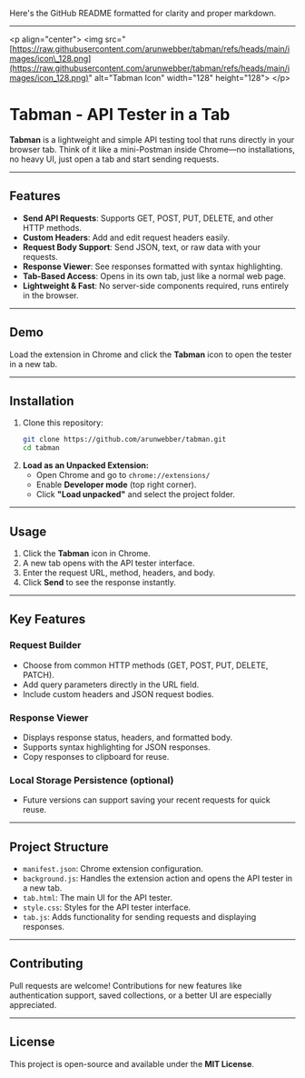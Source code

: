 Here's the GitHub README formatted for clarity and proper markdown.

-----

\<p align="center"\>
\<img src="[https://raw.githubusercontent.com/arunwebber/tabman/refs/heads/main/images/icon\_128.png](https://raw.githubusercontent.com/arunwebber/tabman/refs/heads/main/images/icon_128.png)" alt="Tabman Icon" width="128" height="128"\>
\</p\>

# Tabman - API Tester in a Tab

**Tabman** is a lightweight and simple API testing tool that runs directly in your browser tab. Think of it like a mini-Postman inside Chrome—no installations, no heavy UI, just open a tab and start sending requests.

-----

## Features

  - **Send API Requests**: Supports GET, POST, PUT, DELETE, and other HTTP methods.
  - **Custom Headers**: Add and edit request headers easily.
  - **Request Body Support**: Send JSON, text, or raw data with your requests.
  - **Response Viewer**: See responses formatted with syntax highlighting.
  - **Tab-Based Access**: Opens in its own tab, just like a normal web page.
  - **Lightweight & Fast**: No server-side components required, runs entirely in the browser.

-----

## Demo

Load the extension in Chrome and click the **Tabman** icon to open the tester in a new tab.

-----

## Installation

1.  Clone this repository:
    ```bash
    git clone https://github.com/arunwebber/tabman.git
    cd tabman
    ```
2.  **Load as an Unpacked Extension:**
      - Open Chrome and go to `chrome://extensions/`
      - Enable **Developer mode** (top right corner).
      - Click **"Load unpacked"** and select the project folder.

-----

## Usage

1.  Click the **Tabman** icon in Chrome.
2.  A new tab opens with the API tester interface.
3.  Enter the request URL, method, headers, and body.
4.  Click **Send** to see the response instantly.

-----

## Key Features

### Request Builder

  - Choose from common HTTP methods (GET, POST, PUT, DELETE, PATCH).
  - Add query parameters directly in the URL field.
  - Include custom headers and JSON request bodies.

### Response Viewer

  - Displays response status, headers, and formatted body.
  - Supports syntax highlighting for JSON responses.
  - Copy responses to clipboard for reuse.

### Local Storage Persistence (optional)

  - Future versions can support saving your recent requests for quick reuse.

-----

## Project Structure

  - `manifest.json`: Chrome extension configuration.
  - `background.js`: Handles the extension action and opens the API tester in a new tab.
  - `tab.html`: The main UI for the API tester.
  - `style.css`: Styles for the API tester interface.
  - `tab.js`: Adds functionality for sending requests and displaying responses.

-----

## Contributing

Pull requests are welcome\! Contributions for new features like authentication support, saved collections, or a better UI are especially appreciated.

-----

## License

This project is open-source and available under the **MIT License**.